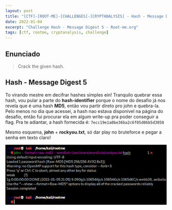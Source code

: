 ```yaml
---
layout: post
title: "[CTF]-[ROOT-ME]-[CHALLENGES]-[CRYPTANALYSIS] - Hash - Message Digest 5"
date: 2022-01-04
excerpt: "Challenge Hash - Message Digest 5 - Root-me.org"
tags: [ctf, rootme, cryptanalysis, challenge]
---
```


## Enunciado

> Crack the given hash.

## Hash - Message Digest 5

To virando mestre em decifrar hashes simples ein! Tranquilo quebrar essa hash, vou pular a parte do __hash-identifier__ porque o nome do desafio já nos revela que é uma hash __MD5__, então vou partir direto pro john e quebra-la. Pelo menos no dia que acessei, a hash nao estava disponivel na página do desafio, então fui procurar ela em algum write-up pra poder conseguir a flag. Pra te adiantar, a hash fornecida é: `7ecc19e1a0be36ba2c6f05d06b5d3058`

Mesmo esquema, __john__ + __rockyou.txt__, só dar play no bruteforce e pegar a senha em texto claro!

![Hash - Message Digest 5](/img_posts/ctf/rootme/cryptanalysis/hash-md5.png)







